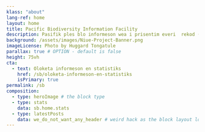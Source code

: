 ```yaml
---
klass: "about"
lang-ref: home
layout: home
title: Pacific Biodiversity Information Facility
description: Pasifik ples blo informeson wea i prisentim everi  rekod (informeson en statistiks) blong  oloketa livin tings wea istap lo Pasifik an iu save findim long GBIF.
background: /assets/images/Niue-Project-Banner.png
imageLicense: Photo by Huggard Tongatule
parallax: true # OPTION - default is false
height: 75vh
cta:
  - text: Oloketa informeson en statistiks
    href: /sb/oloketa-informeson-en-statistiks
    isPrimary: true
permalink: /sb
composition:
  - type: heroImage # the block type
  - type: stats
    data: sb.home.stats
  - type: latestPosts
    data: we_do_not_want_any_header # weird hack as the block layout looks for a data element and falls back to the page if none is present
---
```


